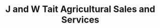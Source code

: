 ---
title: "J and W Tait Agricultural Sales and Services"
url: /hatston-kirkwall/j-and-w-tait-agricultural-sales-and-services/
shop: Landwirtschaftlich
---